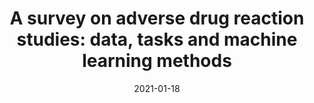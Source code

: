 ---
title: "A survey on adverse drug reaction studies: data, tasks and machine learning methods"
collection: publications
permalink: /publication/2021-01-18-nan
date: 2021-01-18
venue: 'Briefing in Bioinformatics'
---
